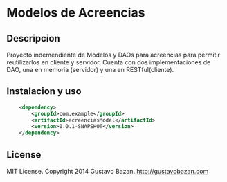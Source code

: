 Modelos de Acreencias
=====================

## Descripcion
Proyecto indemendiente de Modelos y DAOs para acreencias para permitir reutilizarlos en cliente y servidor.
Cuenta con dos implementaciones de DAO, una en memoria (servidor) y una en RESTful(cliente).

## Instalacion y uso

```xml
	<dependency>
		<groupId>com.example</groupId>
		<artifactId>acreenciasModel</artifactId>
		<version>0.0.1-SNAPSHOT</version>
	</dependency>
```

## License

MIT License. Copyright 2014 Gustavo Bazan. http://gustavobazan.com
